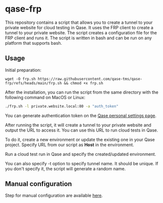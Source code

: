 # qase-frp
This repository contains a script that allows you to create a tunnel to your private website for cloud testing in Qase. It uses the FRP client to create a tunnel to your private website. The script creates a configuration file for the FRP client and runs it. The script is written in bash and can be run on any platform that supports bash.

## Usage

Initial preparation:

```shell
wget -O frp.sh https://raw.githubusercontent.com/qase-tms/qase-frp/refs/heads/main/frp.sh && chmod +x frp.sh
```

After the installation, you can run the script from the same directory with the following command on MacOS or Linux:

```bash
./frp.sh -l private.website.local:80 -a "auth_token"
```

You can generate authentication token on the [Qase personal settings page](https://app.qase.io/user/api/token).

After running the script, it will create a tunnel to your private website and output the URL to access it. You can use this URL to run cloud tests in Qase.

To do it, create a new environment or update the existing one in your Qase project. Specify URL from our script as **Host** in the environment.

Run a cloud test run in Qase and specify the created/updated environment.

You can also specify -t option to specify tunnel name. It should be unique. If you don't specify it, the script will generate a random name.

## Manual configuration

Step for manual configuration are available [here](doc/manual.md).
